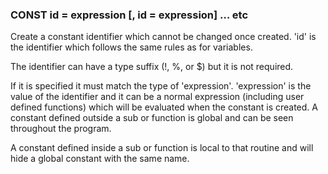### CONST id = expression [, id = expression] … etc

Create a constant identifier which cannot be changed once created. 'id' is the identifier which follows the same rules as for variables. 

The identifier can have a type suffix (!, %, or $) but it is not required. 

If it is specified it must match the type of 'expression'. 'expression' is the value of the identifier and it can be a normal expression (including user defined functions) which will be evaluated when the constant is created. A constant defined outside a sub or function is global and can be seen throughout the program. 

A constant defined inside a sub or function is local to that routine and will hide a global constant with the same name.